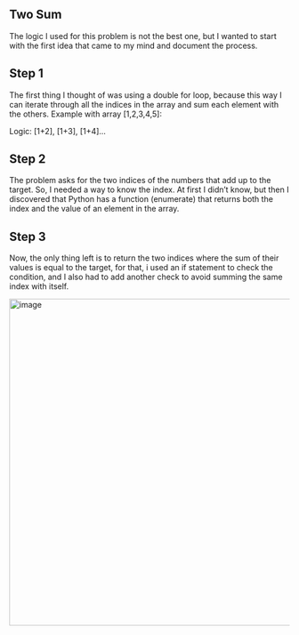 Two Sum 
-
The logic I used for this problem is not the best one, but I wanted to start with the first idea that came to my mind and document the process.

Step 1
-
The first thing I thought of was using a double for loop, because this way I can iterate through all the indices in the array and sum each element with the others.
Example with array [1,2,3,4,5]:

Logic: [1+2], [1+3], [1+4]...

Step 2
-
The problem asks for the two indices of the numbers that add up to the target.
So, I needed a way to know the index. At first I didn’t know, but then I discovered that Python has a function (enumerate) that returns both the index and the value of an element in the array.

Step 3
-
Now, the only thing left is to return the two indices where the sum of their values is equal to the target,
for that, i used an if statement to check the condition, and I also had to add another check to avoid summing the same index with itself.

 
<img width="919" height="588" alt="image" src="https://github.com/user-attachments/assets/99ce4c33-4397-4b13-8f15-790a88863d6a" />

